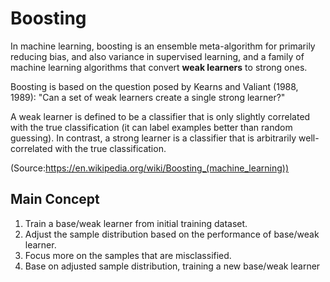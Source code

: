 # Boosting

In machine learning, boosting is an ensemble meta-algorithm for primarily reducing bias, and also variance in supervised learning, and a family of machine learning algorithms that convert **weak learners** to strong ones. 

Boosting is based on the question posed by Kearns and Valiant (1988, 1989): "Can a set of weak learners create a single strong learner?" 

A weak learner is defined to be a classifier that is only slightly correlated with the true classification (it can label examples better than random guessing). In contrast, a strong learner is a classifier that is arbitrarily well-correlated with the true classification.

(Source:https://en.wikipedia.org/wiki/Boosting_(machine_learning))

## Main Concept

1. Train a base/weak learner from initial training dataset.
2. Adjust the sample distribution based on the performance of base/weak learner.
3. Focus more on the samples that are misclassified.
4. Base on adjusted sample distribution, training a new base/weak learner